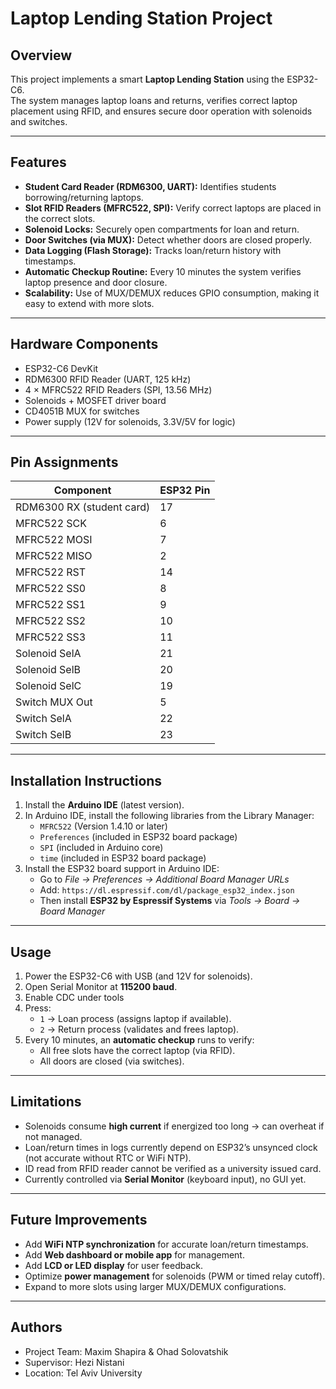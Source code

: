 # Laptop Lending Station Project

## Overview
This project implements a smart **Laptop Lending Station** using the ESP32-C6.  
The system manages laptop loans and returns, verifies correct laptop placement using RFID, and ensures secure door operation with solenoids and switches.

---

## Features
- **Student Card Reader (RDM6300, UART):** Identifies students borrowing/returning laptops.
- **Slot RFID Readers (MFRC522, SPI):** Verify correct laptops are placed in the correct slots.
- **Solenoid Locks:** Securely open compartments for loan and return.
- **Door Switches (via MUX):** Detect whether doors are closed properly.
- **Data Logging (Flash Storage):** Tracks loan/return history with timestamps.
- **Automatic Checkup Routine:** Every 10 minutes the system verifies laptop presence and door closure.
- **Scalability:** Use of MUX/DEMUX reduces GPIO consumption, making it easy to extend with more slots.

---

## Hardware Components
- ESP32-C6 DevKit
- RDM6300 RFID Reader (UART, 125 kHz)
- 4 × MFRC522 RFID Readers (SPI, 13.56 MHz)
- Solenoids + MOSFET driver board
- CD4051B MUX for switches
- Power supply (12V for solenoids, 3.3V/5V for logic)

---

## Pin Assignments
| Component                | ESP32 Pin |
|---------------------------|-----------|
| RDM6300 RX (student card) | 17        |
| MFRC522 SCK               | 6         |
| MFRC522 MOSI              | 7         |
| MFRC522 MISO              | 2         |
| MFRC522 RST               | 14        |
| MFRC522 SS0               | 8         |
| MFRC522 SS1               | 9         |
| MFRC522 SS2               | 10        |
| MFRC522 SS3               | 11        |
| Solenoid SelA             | 21        |
| Solenoid SelB             | 20        |
| Solenoid SelC             | 19        |
| Switch MUX Out            | 5         |
| Switch SelA               | 22        |
| Switch SelB               | 23        |

---

## Installation Instructions
1. Install the **Arduino IDE** (latest version).
2. In Arduino IDE, install the following libraries from the Library Manager:
   - `MFRC522` (Version 1.4.10 or later)
   - `Preferences` (included in ESP32 board package)
   - `SPI` (included in Arduino core)
   - `time` (included in ESP32 board package)
3. Install the ESP32 board support in Arduino IDE:
   - Go to *File → Preferences → Additional Board Manager URLs*
   - Add: `https://dl.espressif.com/dl/package_esp32_index.json`
   - Then install **ESP32 by Espressif Systems** via *Tools → Board → Board Manager*

---

## Usage
1. Power the ESP32-C6 with USB (and 12V for solenoids).
2. Open Serial Monitor at **115200 baud**.
3. Enable CDC under tools
4. Press:
   - `1` → Loan process (assigns laptop if available).
   - `2` → Return process (validates and frees laptop).
5. Every 10 minutes, an **automatic checkup** runs to verify:
   - All free slots have the correct laptop (via RFID).
   - All doors are closed (via switches).

---

## Limitations
- Solenoids consume **high current** if energized too long → can overheat if not managed.
- Loan/return times in logs currently depend on ESP32’s unsynced clock (not accurate without RTC or WiFi NTP).
- ID read from RFID reader cannot be verified as a university issued card.
- Currently controlled via **Serial Monitor** (keyboard input), no GUI yet.

---

## Future Improvements
- Add **WiFi NTP synchronization** for accurate loan/return timestamps.
- Add **Web dashboard or mobile app** for management.
- Add **LCD or LED display** for user feedback.
- Optimize **power management** for solenoids (PWM or timed relay cutoff).
- Expand to more slots using larger MUX/DEMUX configurations.

---

## Authors
- Project Team: Maxim Shapira & Ohad Solovatshik
- Supervisor: Hezi Nistani
- Location: Tel Aviv University 
